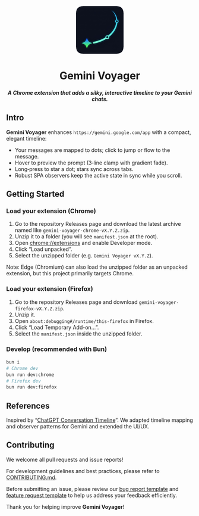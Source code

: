 <div align="center">
  <img src="public/icon-128.png" alt="logo"/>
  <h1>Gemini Voyager</h1>
  <h5>A Chrome extension that adds a silky, interactive timeline to your Gemini chats.</h5>
</div>

## Intro <a name="intro"></a>

**Gemini Voyager** enhances `https://gemini.google.com/app` with a compact, elegant timeline:

- Your messages are mapped to dots; click to jump or flow to the message.
- Hover to preview the prompt (3‑line clamp with gradient fade).
- Long‑press to star a dot; stars sync across tabs.
- Robust SPA observers keep the active state in sync while you scroll.


## Getting Started <a name="gettingStarted"></a>

### Load your extension (Chrome)

1. Go to the repository Releases page and download the latest archive named like `gemini-voyager-chrome-vX.Y.Z.zip`.
2. Unzip it to a folder (you will see `manifest.json` at the root).
3. Open [chrome://extensions](chrome://extensions) and enable Developer mode.
4. Click “Load unpacked”.
5. Select the unzipped folder (e.g. `Gemini Voyager vX.Y.Z`).

Note: Edge (Chromium) can also load the unzipped folder as an unpacked extension, but this project primarily targets Chrome.

### Load your extension (Firefox)

1. Go to the repository Releases page and download `gemini-voyager-firefox-vX.Y.Z.zip`.
2. Unzip it.
3. Open `about:debugging#/runtime/this-firefox` in Firefox.
4. Click “Load Temporary Add-on…”.
5. Select the `manifest.json` inside the unzipped folder.

### Develop (recommended with Bun)

```bash
bun i
# Chrome dev
bun run dev:chrome
# Firefox dev
bun run dev:firefox
```

## References
Inspired by “[ChatGPT Conversation Timeline](https://github.com/Reborn14/chatgpt-conversation-timeline)”. We adapted timeline mapping and observer patterns for Gemini and extended the UI/UX.


## Contributing <a name="contributing"></a>
We welcome all pull requests and issue reports!  

For development guidelines and best practices, please refer to [CONTRIBUTING.md](./CONTRIBUTING.md).

Before submitting an issue, please review our [bug report template](https://github.com/Nagi-ovo/gemini-voyager/blob/main/.github/ISSUE_TEMPLATE/bug_report.md) and [feature request template](https://github.com/Nagi-ovo/gemini-voyager/blob/main/.github/ISSUE_TEMPLATE/feat_request.md) to help us address your feedback efficiently.

Thank you for helping improve **Gemini Voyager**!